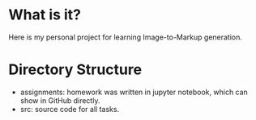 What is it?  
===========  

Here is my personal project for learning Image-to-Markup generation.  

Directory Structure  
===================  

- assignments: homework was written in jupyter notebook, which can show in GitHub directly.  
- src: source code for all tasks.  
